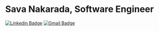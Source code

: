 # Sava Nakarada, Software Engineer
[![Linkedin Badge](https://img.shields.io/badge/-savanakarada-blue?style=flat-square&logo=Linkedin&logoColor=white&link=https://www.linkedin.com/in/s22n/)](https://www.linkedin.com/in/s22n/) 
[![Gmail Badge](https://img.shields.io/badge/-savanakarada1508@gmail.com-c14438?style=flat-square&logo=Gmail&logoColor=white&link=mailto:savanakarada1508@gmail.com)](mailto:savanakarada22@gmail.com)
